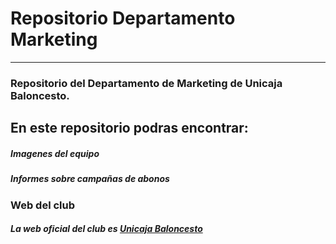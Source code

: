 
<p><h1>Repositorio Departamento Marketing</h1></p>
<hr>
<p><h3>Repositorio del Departamento de Marketing de Unicaja Baloncesto.</h3></p>
<p><h2>En este repositorio podras encontrar:</h2></p>
<p><h5>Imagenes del equipo</h5></p>
<p><h5>Informes sobre campañas de abonos</h5></p>
<p><h3>Web del club</h3></p>
<p><h5>La web oficial del club es <a href="https://www.unicajabaloncesto.com">Unicaja Baloncesto</h5></p>
<src img="s https://www.unicajabaloncesto.com/Images/Web/logo.png">

